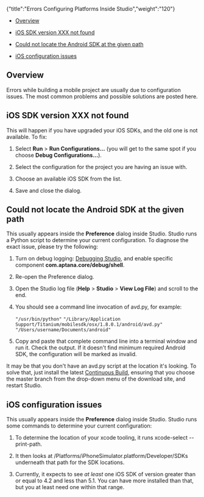 {"title":"Errors Configuring Platforms Inside Studio","weight":"120"} 

*   [Overview](#Overview)
    
*   [iOS SDK version XXX not found](#iOSSDKversionXXXnotfound)
    
*   [Could not locate the Android SDK at the given path](#CouldnotlocatetheAndroidSDKatthegivenpath)
    
*   [iOS configuration issues](#iOSconfigurationissues)
    

## Overview

Errors while building a mobile project are usually due to configuration issues. The most common problems and possible solutions are posted here.

## iOS SDK version XXX not found

This will happen if you have upgraded your iOS SDKs, and the old one is not available. To fix:

1.  Select **Run** \> **Run Configurations...** (you will get to the same spot if you choose **Debug Configurations...**).
    
2.  Select the configuration for the project you are having an issue with.
    
3.  Choose an available iOS SDK from the list.
    
4.  Save and close the dialog.
    

## Could not locate the Android SDK at the given path

This usually appears inside the **Preference** dialog inside Studio. Studio runs a Python script to determine your current configuration. To diagnose the exact issue, please try the following:

1.  Turn on debug logging: [Debugging Studio](/docs/appc/Axway_Appcelerator_Studio/Axway_Appcelerator_Studio_Guide/Studio_Troubleshooting/Debugging_Studio/), and enable specific component **com.aptana.core/debug/shell**.
    
2.  Re-open the Preference dialog.
    
3.  Open the Studio log file (**Help** \> **Studio** \> **View Log File**) and scroll to the end.
    
4.  You should see a command line invocation of avd.py, for example:
    
    `"/usr/bin/python"`  `"/Library/Application Support/Titanium/mobilesdk/osx/1.8.0.1/android/avd.py"`  `"/Users/username/Documents/android"`
    
5.  Copy and paste that complete command line into a terminal window and run it. Check the output. If it doesn't find minimum required Android SDK, the configuration will be marked as invalid.
    

It may be that you don't have an avd.py script at the location it's looking. To solve that, just install the latest [Continuous Build](/docs/appc/Titanium_SDK/Titanium_SDK_Getting_Started/Installation_and_Configuration/Installing_Titanium_SDK_Continuous_Builds/), ensuring that you choose the master branch from the drop-down menu of the download site, and restart Studio.

## iOS configuration issues

This usually appears inside the **Preference** dialog inside Studio. Studio runs some commands to determine your current configuration:

1.  To determine the location of your xcode tooling, it runs xcode-select --print-path.
    
2.  It then looks at /Platforms/iPhoneSimulator.platform/Developer/SDKs underneath that path for the SDK locations.
    
3.  Currently, it expects to see _at least_ one iOS SDK of version greater than or equal to 4.2 and less than 5.1. You can have more installed than that, but you at least need one within that range.